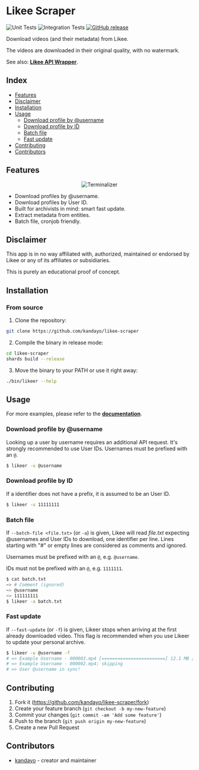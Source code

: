 # Likee Scraper

![Unit Tests](https://github.com/kandayo/likee-scraper/workflows/Unit%20Tests/badge.svg)
![Integration Tests](https://github.com/kandayo/likee-scraper/workflows/Integration%20Tests/badge.svg)
[![GitHub release](https://img.shields.io/github/release/kandayo/likee-scraper.svg?label=Release)](https://github.com/kandayo/likee-scraper/releases)

Download videos (and their metadata) from Likee.

The videos are downloaded in their original quality, with no watermark.

See also: [**Likee API Wrapper**](https://github.com/kandayo/likee.cr).

## Index

- [Features](#features)
- [Disclaimer](#disclaimer)
- [Installation](#installation)
- [Usage](#usage)
  - [Download profile by @username](#download-profile-by-username)
  - [Download profile by ID](#download-profile-by-id)
  - [Batch file](#batch-file)
  - [Fast update](#fast-update)
- [Contributing](#contributing)
- [Contributors](#contributors)

## Features

<p align="center">
  <img src="https://user-images.githubusercontent.com/43556511/108448057-ee8f7680-7258-11eb-90bd-7f253b3d0b4f.png" alt="Terminalizer">
</p>

- Download profiles by @username.
- Download profiles by User ID.
- Built for archivists in mind: smart fast update.
- Extract metadata from entities.
- Batch file, cronjob friendly.

## Disclaimer

This app is in no way affiliated with, authorized, maintained or endorsed by
Likee or any of its affiliates or subsidiaries.

This is purely an educational proof of concept.

## Installation

### From source

1. Clone the repository:

```bash
git clone https://github.com/kandayo/likee-scraper
```

2. Compile the binary in release mode:

```bash
cd likee-scraper
shards build --release
```

3. Move the binary to your PATH or use it right away:

```bash
./bin/likeer --help
```

## Usage

For more examples, please refer to the [**documentation**](https://absolab.xyz/likee-scraper).

### Download profile by @username

Looking up a user by username requires an additional API request. It's strongly
recommended to use User IDs. Usernames must be prefixed with an `@`.

```bash
$ likeer -u @username
```

### Download profile by ID

If a identifier does not have a prefix, it is assumed to be an User ID.

```bash
$ likeer -u 11111111
```

### Batch file

If `--batch-file <file.txt>` (or `-a`) is given, Likee will read *file.txt*
expecting @usernames and User IDs to download, one identifier per line.
Lines starting with "#" or empty lines are considered as comments and ignored.

Usernames must be prefixed with an `@`, e.g. `@username`.

IDs must not be prefixed with an `@`, e.g. `1111111`.

```bash
$ cat batch.txt
~> # Comment (ignored)
~> @username
~> 111111111
$ likeer -a batch.txt
```

### Fast update

If `--fast-update` (or `-f`) is given, Likeer stops when arriving at the
first already downloaded video. This flag is recommended when you use Likeer
to update your personal archive.

```bash
$ likeer -u @username -f
# => Example Username - 000003.mp4 [========================] 12.1 MB / 12.1 MB
# => Example Username - 000002.mp4; skipping
# => User @username in sync!
```

## Contributing

1. Fork it (<https://github.com/kandayo/likee-scraper/fork>)
2. Create your feature branch (`git checkout -b my-new-feature`)
3. Commit your changes (`git commit -am 'Add some feature'`)
4. Push to the branch (`git push origin my-new-feature`)
5. Create a new Pull Request

## Contributors

- [kandayo](https://github.com/kandayo) - creator and maintainer
